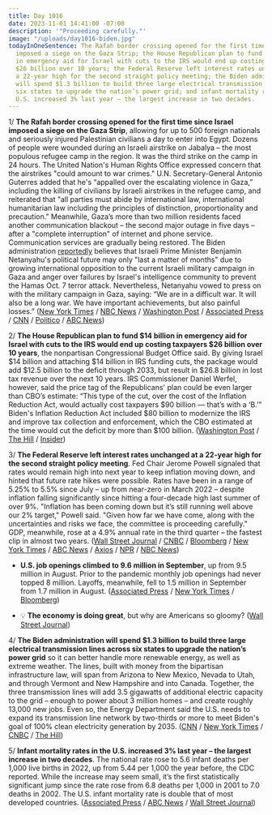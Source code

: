 ```yaml
---
title: Day 1016
date: 2023-11-01 14:41:00 -07:00
description: '"Proceeding carefully."'
image: "/uploads/day1016-biden.jpg"
todayInOneSentence: The Rafah border crossing opened for the first time since Israel
  imposed a siege on the Gaza Strip; the House Republican plan to fund $14 billion
  in emergency aid for Israel with cuts to the IRS would end up costing taxpayers
  $26 billion over 10 years; the Federal Reserve left interest rates unchanged at
  a 22-year high for the second straight policy meeting; the Biden administration
  will spend $1.3 billion to build three large electrical transmission lines across
  six states to upgrade the nation’s power grid; and infant mortality rates in the
  U.S. increased 3% last year – the largest increase in two decades.
---
```


1/ **The Rafah border crossing opened for the first time since Israel imposed a siege on the Gaza Strip**, allowing for up to 500 foreign nationals and seriously injured Palestinian civilians a day to enter into Egypt. Dozens of people were wounded during an Israeli airstrike on Jabalya – the most populous refugee camp in the region. It was the third strike on the camp in 24 hours. The United Nation's Human Rights Office expressed concern that the airstrikes "could amount to war crimes." U.N. Secretary-General Antonio Guterres added that he's “appalled over the escalating violence in Gaza,” including the killing of civilians by Israeli airstrikes in the refugee camp, and reiterated that "all parties must abide by international law, international humanitarian law including the principles of distinction, proportionality and precaution." Meanwhile, Gaza’s more than two million residents faced another communication blackout – the second major outage in five days – after a "complete interruption" of internet and phone service. Communication services are gradually being restored. The Biden administration [reportedly](https://www.politico.com/news/2023/11/01/biden-administration-thinks-netanyahu-may-not-last-politically-00124849) believes that Israeli Prime Minister Benjamin Netanyahu's political future may only "last a matter of months" due to growing international opposition to the current Israeli military campaign in Gaza and anger over failures by Israel's intelligence community to prevent the Hamas Oct. 7 terror attack. Nevertheless, Netanyahu vowed to press on with the military campaign in Gaza, saying: “We are in a difficult war. It will also be a long war. We have important achievements, but also painful losses.” ([New York Times](https://www.nytimes.com/live/2023/11/01/world/israel-hamas-war-gaza-news) / [NBC News](https://www.nbcnews.com/news/world/live-blog/israel-hamas-war-live-updates-rcna123108) / [Washington Post](https://www.washingtonpost.com/world/2023/11/01/israel-war-hamas-news-gaza-palestine/) / [Associated Press](https://apnews.com/article/israel-hamas-war-live-updates-11-1-2023-7016eb9ebd6a7852c0ed71bc97f14d92) / [CNN](https://www.cnn.com/middleeast/live-news/israel-hamas-war-gaza-news-11-01-23/index.html) / [Politico](https://www.politico.com/news/2023/11/01/gaza-refugee-camp-israeli-strikes-00124706) / [ABC News](https://abcnews.go.com/International/live-updates/israel-gaza-egypt-russia-airport/?id=104468652))

2/ **The House Republican plan to fund $14 billion in emergency aid for Israel with cuts to the IRS would end up costing taxpayers $26 billion over 10 years**, the nonpartisan Congressional Budget Office said. By giving Israel $14 billion and attaching $14 billion in IRS funding cuts, the package would add $12.5 billion to the deficit through 2033, but result in $26.8 billion in lost tax revenue over the next 10 years. IRS Commissioner Daniel Werfel, however, said the price tag of the Republicans' plan could be even larger than CBO’s estimate: “This type of the cut, over the cost of the Inflation Reduction Act, would actually cost taxpayers $90 billion — that’s with a ‘B.’” Biden's Inflation Reduction Act included $80 billion to modernize the IRS and improve tax collection and enforcement, which the CBO estimated at the time would cut the deficit by more than $100 billion. ([Washington Post](https://www.washingtonpost.com/business/2023/11/01/israel-aid-irs-gop/) / [The Hill](https://thehill.com/homenews/house/4287168-house-gop-israel-irs-bill-add-deficit-cbo/) / [Insider](https://www.businessinsider.com/israel-war-funding-irs-cuts-cost-taxpayers-worsen-deficit-cbo-2023-11))

3/ **The Federal Reserve left interest rates unchanged at a 22-year high for the second straight policy meeting**. Fed Chair Jerome Powell signaled that rates would remain high into next year to keep inflation moving down, and hinted that future rate hikes were possible. Rates have been in a range of 5.25% to 5.5% since July – up from near-zero in March 2022 – despite inflation falling significantly since hitting a four-decade high last summer of over 9%. "Inflation has been coming down but it’s still running well above our 2% target," Powell said. "Given how far we have come, along with the uncertainties and risks we face, the committee is proceeding carefully." GDP, meanwhile, rose at a 4.9% annual rate in the third quarter – the fastest clip in almost two years. ([Wall Street Journal](https://www.wsj.com/economy/central-banking/fed-extends-rate-pause-but-keeps-door-open-to-another-hike-0fa978f8) / [CNBC](https://www.cnbc.com/2023/11/01/fed-meeting-november-2023-.html) / [Bloomberg](https://www.bloomberg.com/news/articles/2023-11-01/fed-holds-rates-at-22-year-high-signals-concern-on-yield-rise?sref=MIBMEEoj) / [New York Times](https://www.nytimes.com/live/2023/11/01/business/fed-meeting-interest-rates) / [ABC News](https://abcnews.go.com/Business/federal-reserve-expected-leave-interest-rates-unchanged-despite/story?id=104506849) / [Axios](https://www.axios.com/2023/11/01/fed-interest-rates-unchanged-november-2023) / [NPR](https://www.npr.org/2023/11/01/1209737069/federal-reserve-interest-rates-economy-inflation-jobs-unemployment) / [NBC News](https://www.nbcnews.com/business/economy/federal-reserve-keeps-interest-rates-unchanged-rate-hikes-this-year-rcna122957))

* **U.S. job openings climbed to 9.6 million in September**, up from  9.5 million in August. Prior to the pandemic monthly job openings had never topped 8 million. Layoffs, meanwhile, fell to 1.5 million in September from 1.7 million in August. ([Associated Press](https://apnews.com/article/job-openings-unemployment-economy-inflation-6da418b2cb68a6771a6f8f33767217d5) / [New York Times](https://www.nytimes.com/2023/11/01/business/economy/jolts-job-openings-layoffs-turnover.html) / [Bloomberg](https://www.bloomberg.com/news/articles/2023-11-01/us-job-openings-unexpectedly-rise-a-second-month-to-9-6-million?srnd=premium&sref=MIBMEEoj))

* 💡 **The economy is doing great**, but why are Americans so gloomy? ([Wall Street Journal](https://www.wsj.com/economy/the-economy-is-great-why-are-americans-in-such-a-rotten-mood-6e1044d8))

4/ **The Biden administration will spend $1.3 billion to build three large electrical transmission lines across six states to upgrade the nation’s power grid** so it can better handle more renewable energy, as well as extreme weather. The lines, built with money from the bipartisan infrastructure law, will span from Arizona to New Mexico, Nevada to Utah, and through Vermont and New Hampshire and into Canada. Together, the three transmission lines will add 3.5 gigawatts of additional electric capacity to the grid – enough to power about 3 million homes – and create roughly 13,000 new jobs. Even so, the Energy Department said the U.S. needs to expand its transmission line network by two-thirds or more to meet Biden's goal of 100% clean electricity generation by 2035. ([CNN](https://www.cnn.com/2023/10/30/politics/electric-transmission-lines-biden-climate/index.html) / [New York Times](https://www.nytimes.com/2023/10/30/climate/energy-department-electric-grid.html) / [CNBC](https://www.cnbc.com/2023/10/30/biden-investment-power-lines-aging-electric-grid.html) / [The Hill](https://thehill.com/policy/energy-environment/4280444-biden-administration-improved-power-lines/))

5/ **Infant mortality rates in the U.S. increased 3% last year – the largest increase in two decades**. The national rate rose to 5.6 infant deaths per 1,000 live births in 2022, up from 5.44 per 1,000 the year before, the CDC reported. While the increase may seem small, it’s the first statistically significant jump since the rate rose from 6.8 deaths per 1,000 in 2001 to 7.0 deaths in 2002. The U.S. infant mortality rate is double that of most developed countries. ([Associated Press](https://apnews.com/article/infant-deaths-us-cdc-mortality-c808796da0415b6ecc0629938421e1b5) / [ABC News](https://abcnews.go.com/Health/infant-mortality-rate-increases-3-2022-rising-1st/story?id=104505952) / [Wall Street Journal](https://www.wsj.com/health/the-death-rate-for-babies-in-america-rose-for-the-first-time-in-20-years-7a5429c5))